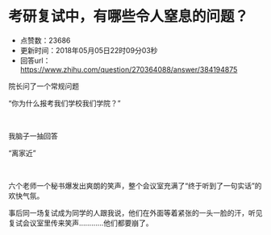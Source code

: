 # 考研复试中，有哪些令人窒息的问题？
- 点赞数：23686
- 更新时间：2018年05月05日22时09分03秒
- 回答url：https://www.zhihu.com/question/270364088/answer/384194875
<body>
 <p data-pid="XER5bpCO">院长问了一个常规问题</p>
 <p data-pid="o-jcSjbv">“你为什么报考我们学校我们学院？”</p>
 <p class="ztext-empty-paragraph"><br></p>
 <p data-pid="1wu8zy0H">我脑子一抽回答</p>
 <p data-pid="a-T21X6w">“离家近”</p>
 <p class="ztext-empty-paragraph"><br></p>
 <p data-pid="KzFKiHF5">六个老师一个秘书爆发出爽朗的笑声，整个会议室充满了“终于听到了一句实话”的欢快气氛。</p>
 <p data-pid="XBUOdFux">事后同一场复试成为同学的人跟我说，他们在外面等着紧张的一头一脸的汗，听见复试会议室里传来笑声…………他们都要崩了。</p>
 <p></p>
 <p></p>
</body>